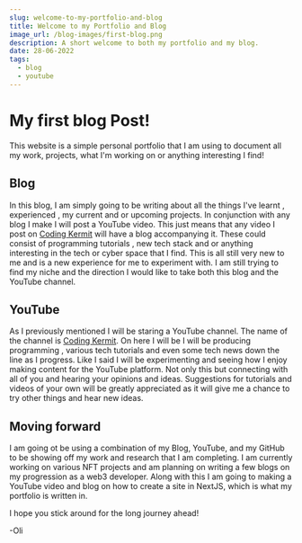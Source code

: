 ```yaml
---
slug: welcome-to-my-portfolio-and-blog
title: Welcome to my Portfolio and Blog
image_url: /blog-images/first-blog.png
description: A short welcome to both my portfolio and my blog.
date: 28-06-2022
tags:
  - blog
  - youtube
---
```


# My first blog Post!

This website is a simple personal portfolio that I am using to document all my work, projects, what I'm working on or anything interesting I find!

## Blog
In this blog, I am simply going to be writing about all the things I've learnt , experienced , my current and or upcoming projects. In conjunction with any blog I make I will post a YouTube video. This just means that any video I post on [Coding Kermit](https://www.youtube.com/channel/UCcAUm8tYx-kd1IWtdbW7RYA) will have a blog accompanying it. These could consist of programming tutorials , new tech stack and or anything interesting in the tech or cyber space that I find. This is all still very new to me and is a new experience for me to experiment with. I am still trying to find my niche and the direction I would like to take both this blog and the YouTube channel.

## YouTube 
As I previously mentioned I will be staring a YouTube channel. The name of the channel is [Coding Kermit](https://www.youtube.com/channel/UCcAUm8tYx-kd1IWtdbW7RYA). On here I will be I will be producing programming , various tech tutorials and even some tech news down the line as I progress. Like I said I will be experimenting and seeing how I enjoy making content for the YouTube platform. Not only this but connecting with all of you and hearing your opinions and ideas. Suggestions for tutorials and videos of your own will be greatly appreciated as it will give me a chance to try other things and hear new ideas.

## Moving forward
I am going ot be using a combination of my Blog, YouTube, and my GitHub to be showing off my work and research that I am completing. I am currently working on various NFT projects and am planning on writing a few blogs on my progression as a web3 developer. Along with this I am going to making a YouTube video and blog on how to create a site in NextJS, which is what my portfolio is written in.

I hope you stick around for the long journey ahead!

-Oli